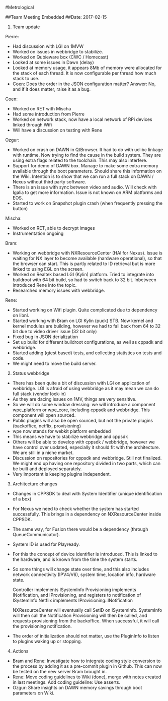 #Metrological

##Team Meeting Embedded
##Date: 2017-02-15

1. Team update

Pierre:
  * Had discussion with LGI on 1MVW
  * Worked on issues in webbridge to stabilize.
  * Worked on Qubieware box (CWC / Homecast)
  * Looked at some issues in Dawn (delay)
  * Looked at memory usage, it appears 8Mb of memory were allocated for the stack of each thread. It is now configurable 
  per thread how much stack to use.
  * Coen: Does the order in the JSON configuration matter? Answer: No, and if it does matter, raise it as a bug.

Coen:
  * Worked on RET with Mischa
  * Had some introduction from Pierre
  * Worked on network stack, now have a local network of RPi devices linked through Wifi
  * Will have a discussion on testing with Rene
  
Ozgur:
  * Worked on crash on DAWN in QtBrowser. It had to do with uclibc linkage with runtime. Now trying to find the cause 
  in the build system. They are using extra flags related to the toolchain. This may also interfere.
  * Support for demo of DAWN box. Manage to make some extra memory available through the boot parameters. Should share 
  this information on the Wiki. Intention is to show that we can run a full stack on DAWN / Nexus without third party 
  software.
  * There is an issue with sync between video and audio. Will check with Igalia to get more information. Issue is not 
  known on ARM platforms and EOS.
  * Started to work on Snapshot plugin crash (when frequently pressing the button)
  
Mischa:
  * Worked on RET, able to decrypt images
  * Instrumentation ongoing
  
Bram:
  * Working on webbridge with NXResourceCenter (HAl for Nexus). Issue is waiting for NX layer to become available 
  (hardware operational), so that the browser can start. This is partly related to ID retrieval but is more linked to 
  using EGL on the screen. 
  * Worked on Realtek based LGI (Kylin) platform. Tried to integrate into buildroot with 64 bit build, so had to switch 
  back to 32 bit. Inbetween introduced Rene into the topic.
  * Researched memory issues with webbridge.

Rene:
  * Started working on Wifi plugin. Quite complicated due to dependency on libnl.
  * Started working with Bram on LGI Kylin (puck) STB. Now kernel and kernel modules are building, however we had to 
  fall back from 64 to 32 bit due to video driver issue (32 bit only)
  * Fixed bug in JSON derialization
  * Set up build for different buildroot configurations, as well as cppsdk and webbridge.
  * Started adding (gtest based) tests, and collecting statistics on tests and code.
  * We might need to move the build server.

2. Status webbridge
  * There has been quite a bit of discussion with LGI on application of webbridge. LGI is afraid of using webbridge as 
  it may mean we can do full stack (vendor lock-in)
  * As they are dacing issues on 1MV, things are very sensitive.
  * So we will do some window dressing: we will introduce a component wpe_platform or wpe_core, including cppsdk and 
  webbridge. This component will open sourced.
  * Public plugins will also be open sourced, but not the private plugins (backoffice, netflix, provisioning)
  * wpe now stands for webkit platform embedded
  * This means we have to stabilize webbridge and cppsdk
  * Others will be able to develop with cppsdk / webbridge, however we have control over uodated, especially it should 
  fit with the architecture. We are still in a niche market.
  * Discussion on repositories for cppsdk and webbridge. Still not finalized. We might end up having one repository 
  divided in two parts, which can be built and deployed separately.
  * Very important is keeping plugins independent.

3. Architecture changes
  * Changes in CPPSDK to deal with System Identifier (unique identification of a box)
  * For Nexus we need to check whether the system has started successfully. This brings in a dependency on 
  NXResourceCenter inside CPPSDK.
  * The same way, for Fusion there would be a dependency (through QueueCommunicator).
  * System ID is used for Playready.
  * For this the concept of device identifier is introduced. This is linked to the hardware, and is known from the time 
  the system starts.
  * So some things will change state over time, and this also includes network connectivity (IPV4/V6), system time, 
  location info, hardware state.


    Controller implements ISystemInfo
    Provisioning implements INotification, and IProvisioning, and registers to notification of ISystemInfo
    Netflix implements IProvisioning::INotification

  
    NXResourceCenter will eventually call SetID on ISystemInfo.
    SystemInfo will then call the Notification
    Provisioning will then be called, and requests provisioning from the backoffice. When successful, it will call the 
    provisioning notification.

  * The order of initialization should not matter, use the PluginInfo to listen to plugins waking up or stopping.
 
4. Actions
  * Bram and Rene: Investigate how to integrate coding style conversion to the process by adding it as
    a pre-commit plugin in Github. This can now be tested on the new server Bram brought in.
  * Rene: Move coding guidelines to Wiki (done), merge with notes created in last meetings. Add coding guideline: Use asserts.
  * Ozgur: Share insights on DAWN memory savings through boot parameters on Wiki.
  